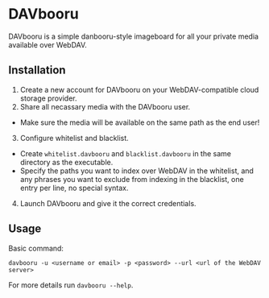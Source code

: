 # DAVbooru

DAVbooru is a simple danbooru-style imageboard for all your private media available over WebDAV.

## Installation

1. Create a new account for DAVbooru on your WebDAV-compatible cloud storage provider.
2. Share all necassary media with the DAVbooru user.
- Make sure the media will be available on the same path as the end user!
3. Configure whitelist and blacklist.
  - Create `whitelist.davbooru` and `blacklist.davbooru` in the same directory as the executable.
  - Specify the paths you want to index over WebDAV in the whitelist, and any phrases you want to exclude from indexing in the blacklist, one entry per line, no special syntax.
4. Launch DAVbooru and give it the correct credentials.

## Usage

Basic command:
```
davbooru -u <username or email> -p <password> --url <url of the WebDAV server>
```
For more details run `davbooru --help`.
